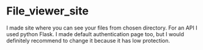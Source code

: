 # File_viewer_site
I made site where you can see your files from chosen directory. For an API I used python Flask. I made default authentication page too, but I would definitely recommend to change it because it has low protection.
